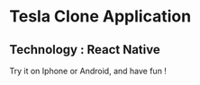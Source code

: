 # Tesla Clone Application

## Technology : React Native

Try it on Iphone or Android, and have fun !
